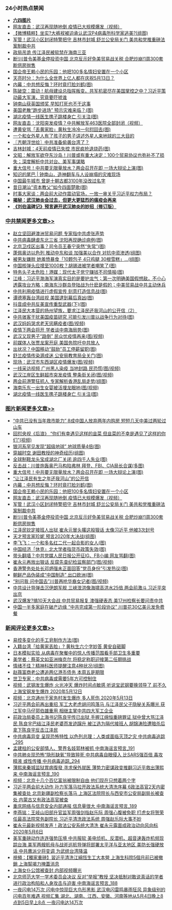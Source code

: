 <div class="catlist">
<h3>24小时热点禁闻</h3>
<ul>
<li><b><a href="64photo" target="_blank">六四图片</a></b></li>
<li><a href="https://github.com/fqnews/bnews/blob/master/topimagenews/20200514/1328137.md">网友直击：武汉再现随地倒 疫情已大规模爆发（视频）</a></li>
<li><a href="https://github.com/fqnews/bnews/blob/master/comments/20200513/1327990.md">【微博精粹】坐实?大裤衩被迫承认武汉P4病毒所科学家逃美?(组图)</a></li>
<li><a href="https://github.com/fqnews/bnews/blob/master/topimagenews/20200513/1327979.md">军管！武汉小区封闭特警把守 吉林市封城 舒兰公安局关门 美共和党推重磅法案制裁中共</a></li>
<li><a href="https://github.com/fqnews/bnews/blob/master/comments/20200514/1328240.md">政局吊诡 传江泽民被软禁在海南三亚</a></li>
<li><a href="https://github.com/fqnews/bnews/blob/master/topimagenews/20200513/1327913.md">断!川普令美基金停投资中国 北京反示好免美贸易战关税 合肥炒崩!1周300套断供房抛售</a></li>
<li><a href="https://github.com/fqnews/bnews/blob/master/topimagenews/20200514/1328293.md">国企帝王赖小民的乐园：他把100多名情妇安置在一个小区</a></li>
<li><a href="https://github.com/fqnews/bnews/blob/master/cbnews/20200513/1327928.md">天亮时分：为什么全世界上亿人都在庆祝5月13日？ </a></li>
<li><a href="https://github.com/fqnews/bnews/blob/master/topimagenews/20200514/1328296.md">内幕：中共想反悔？环时竟打脸刘鹤(图)</a></li>
<li><a href="https://github.com/fqnews/bnews/blob/master/cbnews/20200514/1328193.md">陈破空：震动！航母建设总指挥叛变。共军机密尽在美国掌控之中？习近平策动最大军演，究竟要吓唬谁 </a></li>
<li><a href="https://github.com/fqnews/bnews/blob/master/comments/20200513/1328041.md">钟南山获英国颁奖 早知打死也不干这事</a></li>
<li><a href="https://github.com/fqnews/bnews/blob/master/cnnews/20200514/1328079.md">美国老散“跑步进场” 预示灾难来临？(图)</a></li>
<li><a href="https://github.com/fqnews/bnews/blob/master/cbnews/20200514/1328234.md">湖北疫情一线医生携子跳楼身亡 引关注(图)</a></li>
<li><a href="https://github.com/fqnews/bnews/blob/master/cbnews/20200514/1328208.md">网友直击：沈阳突发疫情？中共解放军463医院全部封闭（视频）</a></li>
<li><a href="https://github.com/fqnews/bnews/blob/master/cnnews/hknews/20200514/1328237.md">遭黄安骂「丢黄家脸」黄秋生冷冷一句怼回去(图)</a></li>
<li><a href="https://github.com/fqnews/bnews/blob/master/comments/20200514/1328098.md">一个和女外星人有了孩子的男子讲述外星人来地球的三大目的</a></li>
<li><a href="https://github.com/fqnews/bnews/blob/master/ssgc/20200514/1328133.md">〖兲朝浮世绘〗中共准备偷袭台湾了？</a></li>
<li><a href="https://github.com/fqnews/bnews/blob/master/cbnews/20200514/1328223.md">吉林封城：4天前疫情已失控 市民疯抢退烧药(图)</a></li>
<li><a href="https://github.com/fqnews/bnews/blob/master/cbnews/20200514/1328164.md">文昭：解放军欲夺东沙岛！川普或有重大决定：100个贸易协议也弥补不了损失；深度解析中共对台、美军事谋略 </a></li>
<li><a href="https://github.com/fqnews/bnews/blob/master/topimagenews/20200514/1328388.md">重大信号！中共要无限量放水？两会召开在即 一场大辩论上演(图)</a></li>
<li><a href="https://github.com/fqnews/bnews/blob/master/baitai/20200514/1328128.md">知识的尾巴 &#124; 钟南山，造神翻车与人设崩塌的灾难现场</a></li>
<li><a href="https://github.com/fqnews/bnews/blob/master/funmedia/20200513/1327945.md">中国最牛城市 曾是十朝古都3100年没改过名字</a></li>
<li><a href="https://github.com/fqnews/bnews/blob/master/cnnews/20200514/1328151.md">昔日潮汕“资本教父”如今四面楚歌(图)</a></li>
<li><a href="https://github.com/fqnews/bnews/blob/master/headline/20200514/1328076.md">时事大家谈：两会前大动作震动官场，一放一审关乎习近平权力布局？</a></li>
<li><b><a href="https://github.com/fqnews/bnews/blob/master/comments/20200211/1275071.md" target="_blank">揭秘：武汉肺炎会过去，但更大更猛烈的瘟疫会再来</a></b></li>
<li><b><a href="https://github.com/fqnews/bnews/blob/master/comments/20200207/1272816.md" target="_blank">《刘伯温碑记》预言避开武汉肺炎的妙招（修订版）</a></b></li>
</ul>
</div>

<div class="catlist">
<h3><a href="https://github.com/fqnews/bnews/blob/master/cbnews/" target="_blank">中共禁闻</a><span><a href="https://github.com/fqnews/bnews/blob/master/cbnews/" target="_blank" rel="nofollow">更多文章>></a></span></h3>
<ul>
<li><a href="https://github.com/fqnews/bnews/blob/master/cbnews/20200514/1328515.md" target="_blank">赵立坚回避澳洲贸易问题 专家指中共虚张声势</a></li>
<li><a href="https://github.com/fqnews/bnews/blob/master/cbnews/20200514/1328514.md" target="_blank">中共病毒肆虐东北三省 沈阳再现确诊病例(图)</a></li>
<li><a href="https://github.com/fqnews/bnews/blob/master/cbnews/20200514/1328476.md" target="_blank">北京卫戍区出事？司令员王春宁突然“失常”(图)</a></li>
<li><a href="https://github.com/fqnews/bnews/blob/master/cbnews/20200514/1328458.md" target="_blank">蓬佩奥访以色列 推动中东和谈 加强美以合作 对抗中资渗透(组图)</a></li>
<li><a href="https://github.com/fqnews/bnews/blob/master/cbnews/20200514/1328457.md" target="_blank">被男友嫌胖 她羞愤暴食「10颗包子 4只鸡腿 30根雪糕」…(组图)</a></li>
<li><a href="https://github.com/fqnews/bnews/blob/master/cbnews/20200514/1328403.md" target="_blank">中国核弹头应增至1000枚？胡锡进被学者嘲笑了(图)</a></li>
<li><a href="https://github.com/fqnews/bnews/blob/master/cbnews/20200514/1328402.md" target="_blank">特务头子太危险！港媒：现代太子党宁赚钱不司情报(图)</a></li>
<li><a href="https://github.com/fqnews/bnews/blob/master/cbnews/20200514/1328366.md" target="_blank">江峰：习近平渤海军演真实目的是要护龙气；第一次明确美国假想敌，不小心透露攻台方略；南海东沙群岛登陆战为什麽是假的；中美贸易战中共主动休兵</a></li>
<li><a href="https://github.com/fqnews/bnews/blob/master/cbnews/20200514/1328360.md" target="_blank">中共利用疫情进行虚假宣传 刻意打造信息战(图)</a></li>
<li><a href="https://github.com/fqnews/bnews/blob/master/cbnews/20200514/1328359.md" target="_blank">谭德塞轰台湾歧视 美国逮到幕后真凶(图)</a></li>
<li><a href="https://github.com/fqnews/bnews/blob/master/cbnews/20200514/1328356.md" target="_blank">抖音成中共反美宣传重型武器(下)(图)</a></li>
<li><a href="https://github.com/fqnews/bnews/blob/master/cbnews/20200514/1311671.md" target="_blank">江泽民大本营的扬州望族，要求江泽民还我河山的公开信（2）</a></li>
<li><a href="https://github.com/fqnews/bnews/blob/master/cbnews/20200514/1328345.md" target="_blank">中共骇客干扰美国疫苗研究 可能引发川普以战争行为对待(图)</a></li>
<li><a href="https://github.com/fqnews/bnews/blob/master/cbnews/20200514/1328344.md" target="_blank">武汉妈妈哭求老天惩瞒疫者(图/视频)</a></li>
<li><a href="https://github.com/fqnews/bnews/blob/master/cbnews/20200514/1328337.md" target="_blank">疫情下两会将开 学者谈中南海局势(图)</a></li>
<li><a href="https://github.com/fqnews/bnews/blob/master/cbnews/20200514/1328336.md" target="_blank">武汉又现男子“路倒” 民众忧疫情再来(图/视频)</a></li>
<li><a href="https://github.com/fqnews/bnews/blob/master/cbnews/20200514/1328330.md" target="_blank">前媒体人张贾龙案开庭 美国务院吁中共放人</a></li>
<li><a href="https://github.com/fqnews/bnews/blob/master/cbnews/20200514/1328329.md" target="_blank">出状况？中国移动“鼓励”员工停薪留职(图)</a></li>
<li><a href="https://github.com/fqnews/bnews/blob/master/cbnews/20200514/1328314.md" target="_blank">舒兰疫情传染源成迷 公安局教育局全关门(图)</a></li>
<li><a href="https://github.com/fqnews/bnews/blob/master/cbnews/20200514/1328313.md" target="_blank">现场：武汉市东西湖区疫情爆发(图/视频)</a></li>
<li><a href="https://github.com/fqnews/bnews/blob/master/cbnews/20200514/1328297.md" target="_blank">一线采访视频 广州黑人染疫 当地封路 民恐慌(图/视频)</a></li>
<li><a href="https://github.com/fqnews/bnews/blob/master/cbnews/20200514/1328283.md" target="_blank">武汉江岸区生鲜超市突发疫情 整条街关闭(图/视频)</a></li>
<li><a href="https://github.com/fqnews/bnews/blob/master/cbnews/20200514/1328255.md" target="_blank">两会前港警狂抓人 专家解析香港乱局走势(组图)</a></li>
<li><a href="https://github.com/fqnews/bnews/blob/master/cbnews/20200514/1328254.md" target="_blank">海南乐东一出生女婴被活埋龙眼地(图/视频)</a></li>
<li><a href="https://github.com/fqnews/bnews/blob/master/cbnews/20200514/1328234.md" target="_blank">湖北疫情一线医生携子跳楼身亡 引关注(图)</a></li>

</ul>
</div>
<div class="catlist">
<h3><a href="https://github.com/fqnews/bnews/blob/master/topimagenews/" target="_blank">图片新闻</a><span><a href="https://github.com/fqnews/bnews/blob/master/topimagenews/" target="_blank" rel="nofollow">更多文章>></a></span></h3>
<ul>
<li><a href="https://github.com/fqnews/bnews/blob/master/topimagenews/20200514/1328502.md" target="_blank">“中共已没有当年救市能力” 8成中国人放弃两年内购房 短短几天中美过两轮过山车</a></li>
<li><a href="https://github.com/fqnews/bnews/blob/master/topimagenews/20200514/1328469.md" target="_blank">回怼央视《后浪》 &#8220;你们有幸遇见这样的韭菜 但韭菜的不幸是遇见了这样的你们&#8221;(视频)</a></li>
<li><a href="https://github.com/fqnews/bnews/blob/master/topimagenews/20200514/1328468.md" target="_blank">银河系罕见发现“超级地球” 地球质量4倍(图)</a></li>
<li><a href="https://github.com/fqnews/bnews/blob/master/topimagenews/20200514/1328456.md" target="_blank">穿越时空 谢田教授的神奇经历(组图)</a></li>
<li><a href="https://github.com/fqnews/bnews/blob/master/topimagenews/20200514/1328454.md" target="_blank">全球制鞋龙头宝成湖北厂关闭 逾四千人失业(图)</a></li>
<li><a href="https://github.com/fqnews/bnews/blob/master/topimagenews/20200514/1328401.md" target="_blank">反击战：川普炮轰奥巴马构陷弗林 拜登、FBI、CIA局长合谋(多图)</a></li>
<li><a href="https://github.com/fqnews/bnews/blob/master/topimagenews/20200514/1328388.md" target="_blank">重大信号！中共要无限量放水？两会召开在即 一场大辩论上演(图)</a></li>
<li><a href="https://github.com/fqnews/bnews/blob/master/topimagenews/20200514/1328343.md" target="_blank">“让江泽民有生之年还我河山”的公开信</a></li>
<li><a href="https://github.com/fqnews/bnews/blob/master/topimagenews/20200514/1328296.md" target="_blank">内幕：中共想反悔？环时竟打脸刘鹤(图)</a></li>
<li><a href="https://github.com/fqnews/bnews/blob/master/topimagenews/20200514/1328293.md" target="_blank">国企帝王赖小民的乐园：他把100多名情妇安置在一个小区</a></li>
<li><a href="https://github.com/fqnews/bnews/blob/master/topimagenews/20200514/1328137.md" target="_blank">网友直击：武汉再现随地倒 疫情已大规模爆发（视频）</a></li>
<li><a href="https://github.com/fqnews/bnews/blob/master/topimagenews/20200513/1327979.md" target="_blank">军管！武汉小区封闭特警把守 吉林市封城 舒兰公安局关门 美共和党推重磅法案制裁中共</a></li>
<li><a href="https://github.com/fqnews/bnews/blob/master/topimagenews/20200513/1327913.md" target="_blank">断!川普令美基金停投资中国 北京反示好免美贸易战关税 合肥炒崩!1周300套断供房抛售</a></li>
<li><a href="https://github.com/fqnews/bnews/blob/master/topimagenews/20200513/1327898.md" target="_blank">江泽民钦定接班人出狱 崔永元冒头撂这般狠话 太像习近平 他被3次封号</a></li>
<li><a href="https://github.com/fqnews/bnews/blob/master/topimagenews/20200513/1327828.md" target="_blank">天才预言家珍妮 预言2020年大决战(组图)</a></li>
<li><a href="https://github.com/fqnews/bnews/blob/master/topimagenews/20200513/1327800.md" target="_blank">李飞飞：一个和多名红二代一起合影的女人(图)</a></li>
<li><a href="https://github.com/fqnews/bnews/blob/master/topimagenews/20200513/1327799.md" target="_blank">中国经济「休克」北大学者指货币政策失效(图)</a></li>
<li><a href="https://github.com/fqnews/bnews/blob/master/topimagenews/20200513/1327706.md" target="_blank">带头翻墙？中共党媒人民日报公开征IG、FB小编 网友骂翻(图)</a></li>
<li><a href="https://github.com/fqnews/bnews/blob/master/topimagenews/20200513/1327705.md" target="_blank">崔永元再放出狠话 反腐先查纪检监察部门(图/视频)</a></li>
<li><a href="https://github.com/fqnews/bnews/blob/master/topimagenews/20200513/1327669.md" target="_blank">香港警务处处长邓炳强未正面回答“党员身份”引发热议(图)</a></li>
<li><a href="https://github.com/fqnews/bnews/blob/master/topimagenews/20200513/1327653.md" target="_blank">朝鲜产品伪装成“中国制造” 出口欧洲(图)</a></li>
<li><a href="https://github.com/fqnews/bnews/blob/master/topimagenews/20200513/1327497.md" target="_blank">“别问我 问中国去”川普再呛华裔女记者(图/视频)</a></li>
<li><a href="https://github.com/fqnews/bnews/blob/master/topimagenews/20200512/1327364.md" target="_blank">中共设计导弹击沉伊朗军舰 三峡泄洪像海啸高洪水25倍 两会前激斗 习近平突出京</a></li>
<li><a href="https://github.com/fqnews/bnews/blob/master/topimagenews/20200512/1327298.md" target="_blank">武汉爆发?搞10天大会战 中共贸易报复 澳强硬表态 美17州检察长要问责中共</a></li>
<li><a href="https://github.com/fqnews/bnews/blob/master/topimagenews/20200512/1327258.md" target="_blank">中国一半多家庭在破产边缘 “中共完成第一阶段协议” 川普花30亿美元发免费餐</a></li>

</ul>
</div>
<div class="catlist">
<h3><a href="https://github.com/fqnews/bnews/blob/master/comments/" target="_blank">新闻评论</a><span><a href="https://github.com/fqnews/bnews/blob/master/comments/" target="_blank" rel="nofollow">更多文章>></a></span></h3>
<ul>
<li><a href="https://github.com/fqnews/bnews/blob/master/comments/20200514/1328513.md" target="_blank">易控多变化的手工皂制作方法(图)</a></li>
<li><a href="https://github.com/fqnews/bnews/blob/master/comments/20200514/1328503.md" target="_blank">入籍台湾「给黄家丢脸」? 黄秋生六个字妙答 黄安自砸脚</a></li>
<li><a href="https://github.com/fqnews/bnews/blob/master/comments/20200514/1328478.md" target="_blank">日本模拟实验 从病毒在聚餐中的惊人传播范围看手部卫生多重要</a></li>
<li><a href="https://github.com/fqnews/bnews/blob/master/comments/20200514/1328475.md" target="_blank">美学者：蔡英文如亚洲梅克尔 将稳定称职迎接第二任期挑战</a></li>
<li><a href="https://github.com/fqnews/bnews/blob/master/comments/20200514/1328472.md" target="_blank">情绪不佳？精神科医师提醒注意4种状况(组图)</a></li>
<li><a href="https://github.com/fqnews/bnews/blob/master/comments/20200514/1328471.md" target="_blank">赵薇富商老公遭追两亿港币债务  本周五是期限</a></li>
<li><a href="https://github.com/fqnews/bnews/blob/master/comments/20200514/1328464.md" target="_blank">世卫专家：中共病毒或需要5年方可控制住</a></li>
<li><a href="https://github.com/fqnews/bnews/blob/master/comments/20200514/1328453.md" target="_blank">视频：武钢发生爆炸 火光冲天 爆炸时间点敏感 听说宝武钢要换领导了 前不久上海宝钢发生爆炸 2020年5月12日</a></li>
<li><a href="https://github.com/fqnews/bnews/blob/master/comments/20200514/1328452.md" target="_blank">视频：北京通州于家务村发生爆炸 多人死伤 2020年5月13日</a></li>
<li><a href="https://github.com/fqnews/bnews/blob/master/comments/20200514/1328451.md" target="_blank">习近平两会前再出重招 军工大老虎胡问鸣落马 与江泽民父子隐秘关系曝光 获江军中马仔郭伯雄重用 相继主掌中共四大军工企业</a></li>
<li><a href="https://github.com/fqnews/bnews/blob/master/comments/20200514/1328450.md" target="_blank">前政治局委员上海书记陈良宇传已出狱 手握江绵恒重磅罪证 狱中曾大骂江泽民 陈良宇巴结江泽民老婆而发迹蹿升 被江选为隔代接班人 胡锦涛险遭暗杀后 拿下陈良宇反击江泽民</a></li>
<li><a href="https://github.com/fqnews/bnews/blob/master/comments/20200514/1328449.md" target="_blank">中共病毒异变 呈现恐怖特性 以色列总理：人类或面临灭顶之灾 中共病毒追踪_295</a></li>
<li><a href="https://github.com/fqnews/bnews/blob/master/comments/20200514/1328448.md" target="_blank">孟建柱的公安部情人、警界名妓郭林被抓 中南海谣言预言_191</a></li>
<li><a href="https://github.com/fqnews/bnews/blob/master/comments/20200514/1328447.md" target="_blank">中共肺炎现恐怖“隐形缺氧”导致猝死 中共病毒自眼侵入 比SARS强百倍 毒攻精液 或性传播 中共病毒追踪_294</a></li>
<li><a href="https://github.com/fqnews/bnews/blob/master/comments/20200514/1328446.md" target="_blank">薄熙来秦城监狱胃病復發 寻求保外就医 薄势力密谋政变推翻习近平救出薄熙来 中南海谣言预言_190</a></li>
<li><a href="https://github.com/fqnews/bnews/blob/master/comments/20200514/1328445.md" target="_blank">视频：北京十几个百亿富翁被限制自由 他们现在只想着两个字</a></li>
<li><a href="https://github.com/fqnews/bnews/blob/master/comments/20200514/1328444.md" target="_blank">习近平两会前大动作 孙力军落马拉开政法系统大清洗序幕 6政法高官2天内密集被查处 北京新疆副检察长落马 上海区法院院长与西安市公安局副局长被查处 内蒙古又有政法高官被查</a></li>
<li><a href="https://github.com/fqnews/bnews/blob/master/comments/20200514/1328443.md" target="_blank">重庆网络与信息安全内部通报 信息量很大 中南海谣言预言_189</a></li>
<li><a href="https://github.com/fqnews/bnews/blob/master/comments/20200514/1328442.md" target="_blank">李燕铭：王岐山旧部升官监军周强剑指赵乐际 周强心腹被免职 打虎女将贺荣任最高法院常务副院长 习近平清洗政法系统 周强赵乐际大事不妙</a></li>
<li><a href="https://github.com/fqnews/bnews/blob/master/comments/20200514/1328441.md" target="_blank">崔永元最新视频发声！政法公安系统大清洗 崔永元露面成政治动向风向标 2020年5月6日</a></li>
<li><a href="https://github.com/fqnews/bnews/blob/master/comments/20200514/1328440.md" target="_blank">美军重磅动作连连强势压境 中共服软 美电侦机、反潜机、超音速轰炸机频现踪台海 美军两艘航母与战斧巡航导弹将部署太平洋与亚太地区 美防长强硬放话 中共鹰派少将变调 为武统台湾降温</a></li>
<li><a href="https://github.com/fqnews/bnews/blob/master/comments/20200514/1328439.md" target="_blank">視頻：【獨家重磅】習近平清洗江綿恆生工大本營 上海生科院5個月前已被撤銷 上海幫竭力掩蓋消息</a></li>
<li><a href="https://github.com/fqnews/bnews/blob/master/comments/20200514/1328438.md" target="_blank">上海女仆公馆被查封 内部视频曝光</a></li>
<li><a href="https://github.com/fqnews/bnews/blob/master/comments/20200514/1328437.md" target="_blank">北京师范大学一学术委员会决议 反对“举报”教授 坚决抵制对敢说真话的学者进行政治构陷和人身攻击与迫害 中南海谣言预言_188</a></li>
<li><a href="https://github.com/fqnews/bnews/blob/master/comments/20200514/1328436.md" target="_blank">一夜闪电14万次 闪电中惊现巨大鸟形黑影 武汉电闪雷鸣暴雨狂风 异象级别的闪电百年难遇 视频汇集 湖北、湖南、江西、安徽、河南等地从5月4日晚上8点到5日早上8点 一夜闪电达14万次</a></li>

</ul>
</div>